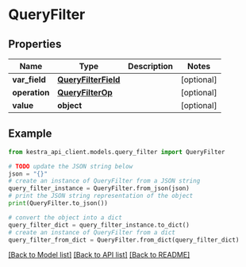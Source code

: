 # QueryFilter


## Properties

Name | Type | Description | Notes
------------ | ------------- | ------------- | -------------
**var_field** | [**QueryFilterField**](QueryFilterField.md) |  | [optional] 
**operation** | [**QueryFilterOp**](QueryFilterOp.md) |  | [optional] 
**value** | **object** |  | [optional] 

## Example

```python
from kestra_api_client.models.query_filter import QueryFilter

# TODO update the JSON string below
json = "{}"
# create an instance of QueryFilter from a JSON string
query_filter_instance = QueryFilter.from_json(json)
# print the JSON string representation of the object
print(QueryFilter.to_json())

# convert the object into a dict
query_filter_dict = query_filter_instance.to_dict()
# create an instance of QueryFilter from a dict
query_filter_from_dict = QueryFilter.from_dict(query_filter_dict)
```
[[Back to Model list]](../README.md#documentation-for-models) [[Back to API list]](../README.md#documentation-for-api-endpoints) [[Back to README]](../README.md)


